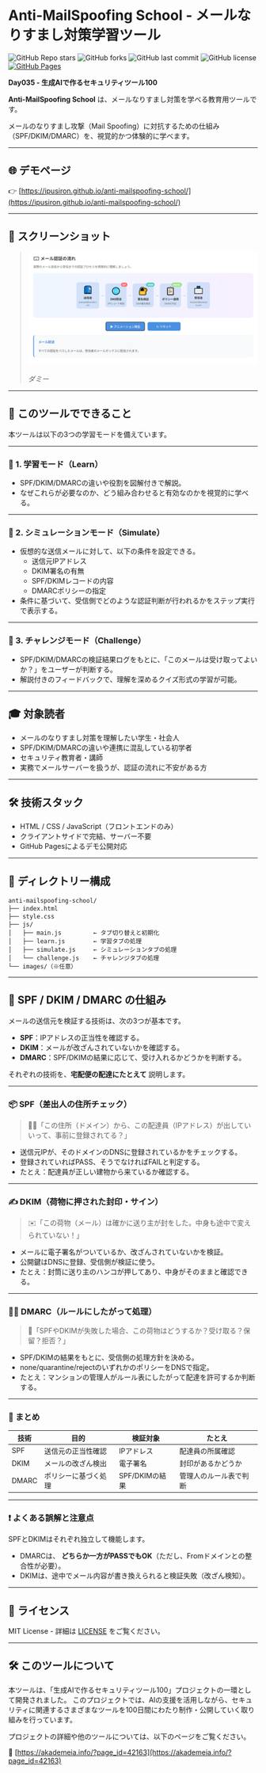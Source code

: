 # Anti-MailSpoofing School - メールなりすまし対策学習ツール

![GitHub Repo stars](https://img.shields.io/github/stars/ipusiron/anti-mailspoofing-school?style=social)
![GitHub forks](https://img.shields.io/github/forks/ipusiron/anti-mailspoofing-school?style=social)
![GitHub last commit](https://img.shields.io/github/last-commit/ipusiron/anti-mailspoofing-school)
![GitHub license](https://img.shields.io/github/license/ipusiron/anti-mailspoofing-school)
[![GitHub Pages](https://img.shields.io/badge/demo-GitHub%20Pages-blue?logo=github)](https://ipusiron.github.io/anti-mailspoofing-school/)

**Day035 - 生成AIで作るセキュリティツール100**

**Anti-MailSpoofing School** は、メールなりすまし対策を学べる教育用ツールです。

メールのなりすまし攻撃（Mail Spoofing）に対抗するための仕組み（SPF/DKIM/DMARC）を、視覚的かつ体験的に学べます。

---

## 🌐 デモページ

👉 [https://ipusiron.github.io/anti-mailspoofing-school/](https://ipusiron.github.io/anti-mailspoofing-school/)

---

## 📸 スクリーンショット

> ![ダミー](assets/screenshot.png)
>
> *ダミー*

---

## 🔰 このツールでできること

本ツールは以下の3つの学習モードを備えています。

---
### 🧠 1. 学習モード（Learn）
- SPF/DKIM/DMARCの違いや役割を図解付きで解説。
- なぜこれらが必要なのか、どう組み合わせると有効なのかを視覚的に学べる。

---
### 🧪 2. シミュレーションモード（Simulate）
- 仮想的な送信メールに対して、以下の条件を設定できる。
  - 送信元IPアドレス
  - DKIM署名の有無
  - SPF/DKIMレコードの内容
  - DMARCポリシーの指定
- 条件に基づいて、受信側でどのような認証判断が行われるかをステップ実行で表示する。

---
### 🎯 3. チャレンジモード（Challenge）
- SPF/DKIM/DMARCの検証結果ログをもとに、「このメールは受け取ってよいか？」をユーザーが判断する。
- 解説付きのフィードバックで、理解を深めるクイズ形式の学習が可能。

---

## 🎓 対象読者

- メールのなりすまし対策を理解したい学生・社会人
- SPF/DKIM/DMARCの違いや連携に混乱している初学者
- セキュリティ教育者・講師
- 実務でメールサーバーを扱うが、認証の流れに不安がある方

---

## 🛠️ 技術スタック

- HTML / CSS / JavaScript（フロントエンドのみ）
- クライアントサイドで完結、サーバー不要
- GitHub Pagesによるデモ公開対応

---

## 📂 ディレクトリー構成

```
anti-mailspoofing-school/
├── index.html
├── style.css
├── js/
│   ├── main.js         ← タブ切り替えと初期化
│   ├── learn.js        ← 学習タブの処理
│   ├── simulate.js     ← シミュレーションタブの処理
│   └── challenge.js    ← チャレンジタブの処理
└── images/（※任意）
```

---

## 🧰 SPF / DKIM / DMARC の仕組み

メールの送信元を検証する技術は、次の3つが基本です。

- **SPF**：IPアドレスの正当性を確認する。
- **DKIM**：メールが改ざんされていないかを確認する。
- **DMARC**：SPF/DKIMの結果に応じて、受け入れるかどうかを判断する。

それぞれの技術を、**宅配便の配達にたとえて** 説明します。

---

### 📦 SPF（差出人の住所チェック）

> 🕵️‍♂️「この住所（ドメイン）から、この配達員（IPアドレス）が出していいって、事前に登録されてる？」

- 送信元IPが、そのドメインのDNSに登録されているかをチェックする。
- 登録されていればPASS、そうでなければFAILと判定する。
- たとえ：配達員が正しい建物から来ているか確認する。

---

### ✍️ DKIM（荷物に押された封印・サイン）

> ✉️「この荷物（メール）は確かに送り主が封をした。中身も途中で変えられていない！」

- メールに電子署名がついているか、改ざんされていないかを検証。
- 公開鍵はDNSに登録、受信側が検証に使う。
- たとえ：封筒に送り主のハンコが押してあり、中身がそのままと確認できる。

---

### 🧑‍⚖️ DMARC（ルールにしたがって処理）

> 📜「SPFやDKIMが失敗した場合、この荷物はどうするか？受け取る？保留？拒否？」

- SPF/DKIMの結果をもとに、受信側の処理方針を決める。
- none/quarantine/rejectのいずれかのポリシーをDNSで指定。
- たとえ：マンションの管理人がルール表にしたがって配達を許可するか判断する。

---

### 🧠 まとめ

| 技術 | 目的 | 検証対象 | たとえ |
|------|------|-----------|--------|
| SPF | 送信元の正当性確認 | IPアドレス | 配達員の所属確認 |
| DKIM | メールの改ざん検出 | 電子署名 | 封印があるかどうか |
| DMARC | ポリシーに基づく処理 | SPF/DKIMの結果 | 管理人のルール表で判断 |

---

### ❗ よくある誤解と注意点

SPFとDKIMはそれぞれ独立して機能します。

- DMARCは、 **どちらか一方がPASSでもOK**（ただし、Fromドメインとの整合性が必要）。
- DKIMは、途中でメール内容が書き換えられると検証失敗（改ざん検知）。

---

## 📄 ライセンス

MIT License - 詳細は [LICENSE](LICENSE) をご覧ください。

---

## 🛠 このツールについて

本ツールは、「生成AIで作るセキュリティツール100」プロジェクトの一環として開発されました。 このプロジェクトでは、AIの支援を活用しながら、セキュリティに関連するさまざまなツールを100日間にわたり制作・公開していく取り組みを行っています。

プロジェクトの詳細や他のツールについては、以下のページをご覧ください。

🔗 [https://akademeia.info/?page_id=42163](https://akademeia.info/?page_id=42163)

